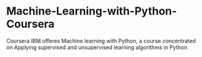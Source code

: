 # Machine-Learning-with-Python-Coursera
Coursera IBM offeres Machine learning with Python, a course concentrated on Applying supervised and unsupervised learning algorithms in Python

